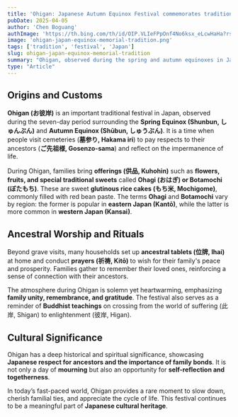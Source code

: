 ```yaml
---
title: 'Ohigan: Japanese Autumn Equinox Festival commemorates tradition'
pubDate: 2025-04-05
author: 'Chen Boguang'
authImage: 'https://th.bing.com/th/id/OIP.VLIeFPpOnf4No6ksx_eLcwHaHa?rs=1&pid=ImgDetMain'
image: 'ohigan-japan-equinox-memorial-tradition.png'
tags: ['tradition', 'festival', 'Japan']
slug: ohigan-japan-equinox-memorial-tradition
summary: "Ohigan, observed during the spring and autumn equinoxes in Japan, is a traditional festival dedicated to honoring ancestors and reflecting on life. This article explores its origins, customs, and cultural significance."
type: "Article"
---
```


## Origins and Customs

**Ohigan (お彼岸)** is an important traditional festival in Japan, observed during the seven-day period surrounding the **Spring Equinox (Shunbun, しゅんぶん)** and **Autumn Equinox (Shūbun, しゅうぶん)**. It is a time when people visit cemeteries (**墓参り, Hakama iri**) to pay respects to their ancestors (**ご先祖様, Gosenzo-sama**) and reflect on the impermanence of life.  

During Ohigan, families bring **offerings (供品, Kuhohin)** such as **flowers, fruits, and special traditional sweets** called **Ohagi (おはぎ) or Botamochi (ぼたもち)**. These are sweet **glutinous rice cakes (もち米, Mochigome)**, commonly filled with red bean paste. The terms **Ohagi** and **Botamochi** vary by region: the former is popular in **eastern Japan (Kantō)**, while the latter is more common in **western Japan (Kansai)**.  

## Ancestral Worship and Rituals  

Beyond grave visits, many households set up **ancestral tablets (位牌, Ihai)** at home and conduct **prayers (祈祷, Kitō)** to wish for their family's peace and prosperity. Families gather to remember their loved ones, reinforcing a sense of connection with their ancestors.  

The atmosphere during Ohigan is solemn yet heartwarming, emphasizing **family unity, remembrance, and gratitude**. The festival also serves as a reminder of **Buddhist teachings** on crossing from the world of suffering (此岸, Shigan) to enlightenment (彼岸, Higan).  

## Cultural Significance  

Ohigan has a deep historical and spiritual significance, showcasing **Japanese respect for ancestors and the importance of family bonds**. It is not only a day of **mourning** but also an opportunity for **self-reflection and togetherness**.  

In today’s fast-paced world, Ohigan provides a rare moment to slow down, cherish familial ties, and appreciate the cycle of life. This festival continues to be a meaningful part of **Japanese cultural heritage**.  
